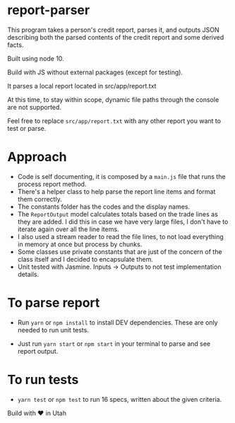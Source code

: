 # report-parser

This program takes a person's credit report, parses it, and outputs JSON describing
both the parsed contents of the credit report and some derived facts.

Built using node 10.

Build with JS without external packages (except for testing).

It parses a local report located in src/app/report.txt

At this time, to stay within scope, dynamic file paths through the console are not supported.

Feel free to replace `src/app/report.txt` with any other report you want to test or parse.

# Approach

- Code is self documenting, it is composed by a `main.js` file that runs the process report method.
- There's a helper class to help parse the report line items and format them correctly.
- The constants folder has the codes and the display names.
- The `ReportOutput` model calculates totals based on the trade lines as they are added. I did this in case we have very large files, I don't have to iterate again over all the line items.
- I also used a stream reader to read the file lines, to not load everything in memory at once but process by chunks.
- Some classes use private constants that are just of the concern of the class itself and I decided to encapsulate them.
- Unit tested with Jasmine. Inputs -> Outputs to not test implementation details.

# To parse report

- Run `yarn` or `npm install` to install DEV dependencies. These are only needed to run unit tests.

- Just run `yarn start` or `npm start` in your terminal to parse and see report output.

# To run tests

- `yarn test` or `npm test` to run 16 specs, written about the given criteria.

Build with ❤️  in Utah
